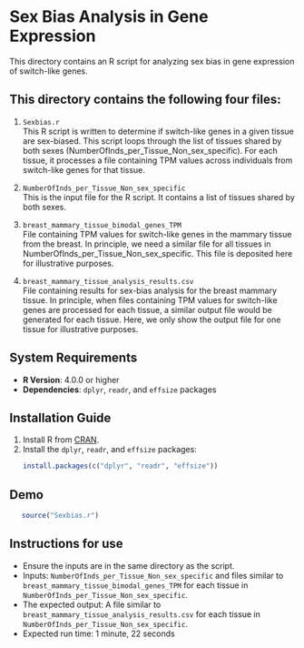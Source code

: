 # Sex Bias Analysis in Gene Expression

This directory contains an R script for analyzing sex bias in gene expression of switch-like genes.

## This directory contains the following four files:

1) `Sexbias.r`  
 This R script is written to determine if switch-like genes in a given tissue are sex-biased. This script loops through the list of tissues shared by both sexes (NumberOfInds_per_Tissue_Non_sex_specific).
For each tissue, it processes a file containing TPM values across individuals from switch-like genes for that tissue.

2) `NumberOfInds_per_Tissue_Non_sex_specific`  
 This is the input file for the R script. It contains a list of tissues shared by both sexes.

3) `breast_mammary_tissue_bimodal_genes_TPM`  
 File containing TPM values for switch-like genes in the mammary tissue from the breast. In principle, we need a similar file for all tissues in NumberOfInds_per_Tissue_Non_sex_specific.
This file is deposited here for illustrative purposes.

4) `breast_mammary_tissue_analysis_results.csv`  
   File containing results for sex-bias analysis for the breast mammary tissue. In principle, when files containing TPM values for switch-like genes are processed for each tissue, a similar output file would be generated for each tissue. Here, we only show the output file for one tissue for illustrative purposes.

## System Requirements

- **R Version**: 4.0.0 or higher
- **Dependencies**: `dplyr`, `readr`, and `effsize` packages

## Installation Guide

1. Install R from [CRAN](https://cran.r-project.org/).
2. Install the `dplyr`, `readr`, and `effsize` packages:
   ```r
   install.packages(c("dplyr", "readr", "effsize"))

## Demo
```r
   source("Sexbias.r")
```
## Instructions for use
- Ensure the inputs are in the same directory as the script.
- Inputs: `NumberOfInds_per_Tissue_Non_sex_specific` and files similar to `breast_mammary_tissue_bimodal_genes_TPM` for each tissue in `NumberOfInds_per_Tissue_Non_sex_specific`.
- The expected output: A file similar to `breast_mammary_tissue_analysis_results.csv` for each tissue in `NumberOfInds_per_Tissue_Non_sex_specific`.
- Expected run time: 1 minute, 22 seconds
